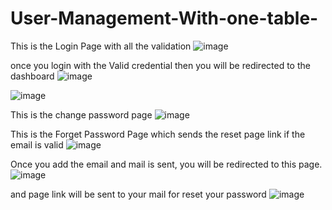 # User-Management-With-one-table-


This is the Login Page with all the validation 
![image](https://github.com/user-attachments/assets/4071fe09-b21e-4229-8121-339c2c08431f)

once you login with the Valid credential then you will be redirected to the dashboard 
![image](https://github.com/user-attachments/assets/22e073bd-ed16-48bb-bd77-9767eadb80a0)

![image](https://github.com/user-attachments/assets/3cc0ce17-a07d-4737-ba5b-5e0d6be07142)


This is the change password page
![image](https://github.com/user-attachments/assets/19b81df3-2386-476c-8846-79949c70a1bd)

This is the Forget Password Page which sends the reset page link if the email is valid
![image](https://github.com/user-attachments/assets/f16a39ab-650d-4510-a633-a80bf55cbc3c)

Once you add the email and mail is sent, you will be redirected to this page.
![image](https://github.com/user-attachments/assets/22f3aa76-6b2d-49cd-8db5-3e1b549f8042)

and page link will be sent to your mail for reset your password 
![image](https://github.com/user-attachments/assets/eccf31bb-78f6-4422-b0b8-92c921936b21)





